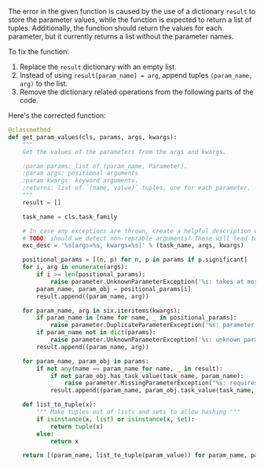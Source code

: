 The error in the given function is caused by the use of a dictionary `result` to store the parameter values, while the function is expected to return a list of tuples. Additionally, the function should return the values for each parameter, but it currently returns a list without the parameter names.

To fix the function:
1. Replace the `result` dictionary with an empty list.
2. Instead of using `result[param_name] = arg`, append tuples `(param_name, arg)` to the list.
3. Remove the dictionary related operations from the following parts of the code.

Here's the corrected function:

```python
@classmethod
def get_param_values(cls, params, args, kwargs):
    """
    Get the values of the parameters from the args and kwargs.

    :param params: list of (param_name, Parameter).
    :param args: positional arguments
    :param kwargs: keyword arguments.
    :returns: list of `(name, value)` tuples, one for each parameter.
    """
    result = []

    task_name = cls.task_family

    # In case any exceptions are thrown, create a helpful description of how the Task was invoked
    # TODO: should we detect non-reprable arguments? These will lead to mysterious errors
    exc_desc = '%s[args=%s, kwargs=%s]' % (task_name, args, kwargs)

    positional_params = [(n, p) for n, p in params if p.significant]
    for i, arg in enumerate(args):
        if i >= len(positional_params):
            raise parameter.UnknownParameterException('%s: takes at most %d parameters (%d given)' % (exc_desc, len(positional_params), len(args)))
        param_name, param_obj = positional_params[i]
        result.append((param_name, arg))

    for param_name, arg in six.iteritems(kwargs):
        if param_name in [name for name, _ in positional_params]:
            raise parameter.DuplicateParameterException('%s: parameter %s was already set as a positional parameter' % (exc_desc, param_name))
        if param_name not in dict(params):
            raise parameter.UnknownParameterException('%s: unknown parameter %s' % (exc_desc, param_name))
        result.append((param_name, arg))

    for param_name, param_obj in params:
        if not any(name == param_name for name, _ in result):
            if not param_obj.has_task_value(task_name, param_name):
                raise parameter.MissingParameterException("%s: requires the '%s' parameter to be set" % (exc_desc, param_name))
            result.append((param_name, param_obj.task_value(task_name, param_name)))

    def list_to_tuple(x):
        """ Make tuples out of lists and sets to allow hashing """
        if isinstance(x, list) or isinstance(x, set):
            return tuple(x)
        else:
            return x

    return [(param_name, list_to_tuple(param_value)) for param_name, param_value in result]
```
